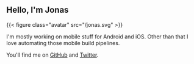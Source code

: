 ## Hello, I'm Jonas

{{< figure class="avatar" src="/jonas.svg" >}}

I'm mostly working on mobile stuff for Android and iOS. Other than that I love
automating those mobile build pipelines.

You'll find me on [GitHub](https://github.com/ueman) and [Twitter](https://twitter.com/ue_man).
